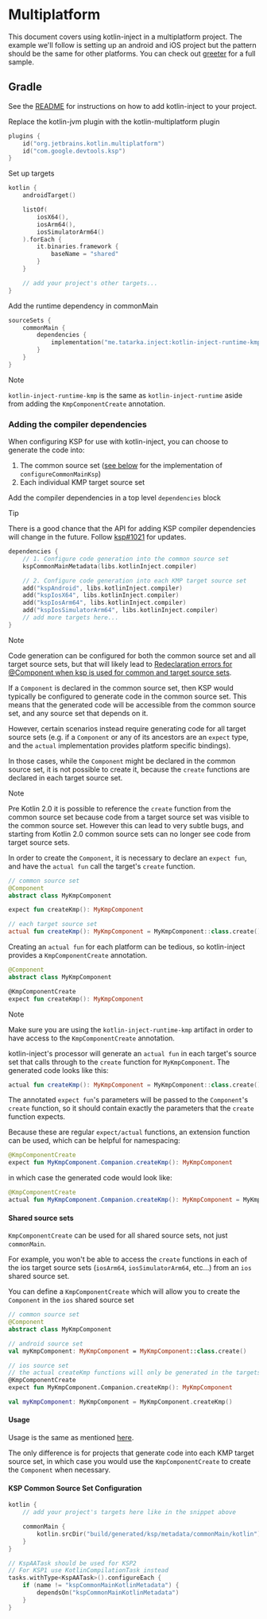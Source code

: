 # Multiplatform

This document covers using kotlin-inject in a multiplatform project. The example we'll follow is
setting up an android and iOS project but the pattern should be the same for other platforms. You can check out
[greeter](https://github.com/evant/kotlin-inject-samples/tree/main/multiplatform/greeter) for a full sample.

## Gradle

See the [README](https://github.com/evant/kotlin-inject/blob/main/README.md) for instructions on how to add kotlin-inject to your project.

Replace the kotlin-jvm plugin with the kotlin-multiplatform plugin
```kotlin
plugins {
    id("org.jetbrains.kotlin.multiplatform")
    id("com.google.devtools.ksp")
}
```

Set up targets
```kotlin
kotlin {
    androidTarget()

    listOf(
        iosX64(),
        iosArm64(),
        iosSimulatorArm64()
    ).forEach {
        it.binaries.framework {
            baseName = "shared"
        }
    }

    // add your project's other targets...
}
```

Add the runtime dependency in commonMain
```kotlin
sourceSets {
    commonMain {
        dependencies {
            implementation("me.tatarka.inject:kotlin-inject-runtime-kmp:0.8.0")
        }
    }
}
```

> [!NOTE]
> `kotlin-inject-runtime-kmp` is the same as `kotlin-inject-runtime` aside from adding the `KmpComponentCreate` annotation.

### Adding the compiler dependencies

When configuring KSP for use with kotlin-inject, you can choose to generate the code into:

1. The common source set ([see below](#ksp-common-source-set-configuration) for the implementation of `configureCommonMainKsp`)
2. Each individual KMP target source set

Add the compiler dependencies in a top level `dependencies` block

> [!TIP]
> There is a good chance that the API for adding KSP compiler dependencies will change in the future. Follow [ksp#1021](https://github.com/google/ksp/pull/1021) for updates.

```kotlin
dependencies {
    // 1. Configure code generation into the common source set
    kspCommonMainMetadata(libs.kotlinInject.compiler)

    // 2. Configure code generation into each KMP target source set
    add("kspAndroid", libs.kotlinInject.compiler)
    add("kspIosX64", libs.kotlinInject.compiler)
    add("kspIosArm64", libs.kotlinInject.compiler)
    add("kspIosSimulatorArm64", libs.kotlinInject.compiler)
    // add more targets here...
}
```

> [!NOTE]
> Code generation can be configured for both the common source set and all target source sets, but that will likely lead to [Redeclaration errors for @Component when ksp is used for common and target source sets](https://github.com/evant/kotlin-inject/issues/194).

If a `Component` is declared in the common source set, then KSP would typically be configured to generate code in the common source set. This means that the generated code will be accessible from the common source set, and any source set that depends on it.

However, certain scenarios instead require generating code for all target source sets (e.g. if a `Component` or any of its ancestors are an `expect` type, and the `actual` implementation provides platform specific bindings).

In those cases, while the `Component` might be declared in the common source set, it is not possible to create it, because the `create` functions are declared in each target source set.

> [!NOTE]
> Pre Kotlin 2.0 it is possible to reference the `create` function from the common source set because code from a target source set was visible to the common source set.
> However this can lead to very subtle bugs, and starting from Kotlin 2.0 common source sets can no longer see code from target source sets.

In order to create the `Component`, it is necessary to declare an `expect fun`, and have the `actual fun` call the target's `create` function.

```kotlin
// common source set
@Component
abstract class MyKmpComponent

expect fun createKmp(): MyKmpComponent

// each target source set
actual fun createKmp(): MyKmpComponent = MyKmpComponent::class.create()
```

Creating an `actual fun` for each platform can be tedious, so kotlin-inject provides a `KmpComponentCreate` annotation.

```kotlin
@Component
abstract class MyKmpComponent

@KmpComponentCreate
expect fun createKmp(): MyKmpComponent
```

> [!NOTE]
> Make sure you are using the `kotlin-inject-runtime-kmp` artifact in order to have access to the `KmpComponentCreate` annotation.

kotlin-inject's processor will generate an `actual fun` in each target's source set that calls through to the `create` function for `MyKmpComponent`. The generated code looks like this:

```kotlin
actual fun createKmp(): MyKmpComponent = MyKmpComponent::class.create()
```

The annotated `expect fun`'s parameters will be passed to the `Component`'s `create` function, so it should contain exactly the parameters that the `create` function expects.

Because these are regular `expect/actual` functions, an extension function can be used, which can be helpful for namespacing:

```kotlin
@KmpComponentCreate
expect fun MyKmpComponent.Companion.createKmp(): MyKmpComponent
```

in which case the generated code would look like:

```kotlin
@KmpComponentCreate
actual fun MyKmpComponent.Companion.createKmp(): MyKmpComponent = MyKmpComponent::class.create()
```

#### Shared source sets

`KmpComponentCreate` can be used for all shared source sets, not just `commonMain`.

For example, you won't be able to access the `create` functions in each of the ios target source sets (`iosArm64`, `iosSimulatorArm64`, etc...) from an `ios` shared source set.

You can define a `KmpComponentCreate` which will allow you to create the `Component` in the `ios` shared source set

```kotlin
// common source set
@Component
abstract class MyKmpComponent

// android source set
val myKmpComponent: MyKmpComponent = MyKmpComponent::class.create()

// ios source set
// the actual createKmp functions will only be generated in the targets that depend on the ios source set
@KmpComponentCreate
expect fun MyKmpComponent.Companion.createKmp(): MyKmpComponent

val myKmpComponent: MyKmpComponent = MyKmpComponent.createKmp()
```

#### Usage

Usage is the same as mentioned [here](https://github.com/evant/kotlin-inject/blob/main/README.md#usage).

The only difference is for projects that generate code into each KMP target source set, in which case you would use the `KmpComponentCreate` to create the `Component` when necessary.

#### KSP Common Source Set Configuration

```kotlin
kotlin {
    // add your project's targets here like in the snippet above

    commonMain {
        kotlin.srcDir("build/generated/ksp/metadata/commonMain/kotlin")
    }
}

// KspAATask should be used for KSP2
// For KSP1 use KotlinCompilationTask instead
tasks.withType<KspAATask>().configureEach {
    if (name != "kspCommonMainKotlinMetadata") {
        dependsOn("kspCommonMainKotlinMetadata")
    }
}
```

